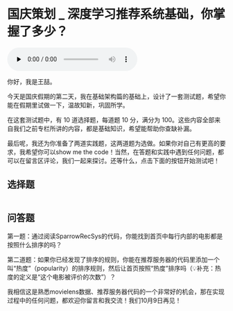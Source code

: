 # 国庆策划 _ 深度学习推荐系统基础，你掌握了多少？

<audio id="audio" title="国庆策划 | 深度学习推荐系统基础，你掌握了多少？" controls="" preload="none"><source id="mp3" src="https://static001.geekbang.org/resource/audio/6a/86/6ace9e254d8bf5e394c33990394f1786.mp3"></audio>

你好，我是王喆。

今天是国庆假期的第二天，我在基础架构篇的基础上，设计了一套测试题，希望你能在假期里试做一下，温故知新，巩固所学。

在这套测试题中，有 10 道选择题，每道题 10 分，满分为 100。这些内容全部来自我们之前专栏所讲的内容，都是基础知识，希望能帮助你查缺补漏。

最后呢，我还为你准备了两道实践题，这两道题为选做。如果你对自己有更高的要求，我希望你可以show me the code！当然，在答题和实践中遇到任何问题，都可以在留言区评论，我们一起来探讨。还等什么，点击下面的按钮开始测试吧！

## 选择题

[<img src="https://static001.geekbang.org/resource/image/28/a4/28d1be62669b4f3cc01c36466bf811a4.png" alt="">](http://time.geekbang.org/quiz/intro?act_id=216&amp;exam_id=666)

## 问答题

第一题：通过阅读SparrowRecSys的代码，你能找到首页中每行内部的电影都是按照什么排序的吗？

第二道题：如果你已经发现了排序的规则，你能在推荐服务器的代码里添加一个叫“热度”（popularity）的排序规则，然后让首页按照“热度”排序吗（💡补充：热度的定义是“这个电影被评价的次数”）？

我相信这是熟悉movielens数据、推荐服务器代码的一个非常好的机会，那在实现过程中的任何问题，都欢迎你留言和我交流！我们10月9日再见！
